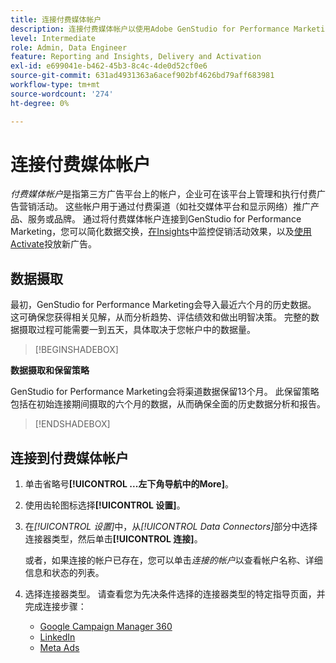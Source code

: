 ```yaml
---
title: 连接付费媒体帐户
description: 连接付费媒体帐户以使用Adobe GenStudio for Performance Marketing激活和监控您的广告和媒体。
level: Intermediate
role: Admin, Data Engineer
feature: Reporting and Insights, Delivery and Activation
exl-id: e699041e-b462-45b3-8c4c-4de0d52cf0e6
source-git-commit: 631ad4931363a6acef902bf4626bd79aff683981
workflow-type: tm+mt
source-wordcount: '274'
ht-degree: 0%

---
```


# 连接付费媒体帐户

_付费媒体帐户_&#x200B;是指第三方广告平台上的帐户，企业可在该平台上管理和执行付费广告营销活动。 这些帐户用于通过付费渠道（如社交媒体平台和显示网络）推广产品、服务或品牌。 通过将付费媒体帐户连接到GenStudio for Performance Marketing，您可以简化数据交换，[在Insights](/help/user-guide/insights/overview.md)中监控促销活动效果，以及[使用Activate](/help/user-guide/activation/overview.md)投放新广告。

## 数据摄取

最初，GenStudio for Performance Marketing会导入最近六个月的历史数据。 这可确保您获得相关见解，从而分析趋势、评估绩效和做出明智决策。 完整的数据摄取过程可能需要一到五天，具体取决于您帐户中的数据量。

>[!BEGINSHADEBOX]

**数据摄取和保留策略**

GenStudio for Performance Marketing会将渠道数据保留13个月。 此保留策略包括在初始连接期间摄取的六个月的数据，从而确保全面的历史数据分析和报告。

>[!ENDSHADEBOX]


## 连接到付费媒体帐户

1. 单击省略号&#x200B;**[!UICONTROL ...左下角导航中的More]**。

1. 使用齿轮图标选择&#x200B;**[!UICONTROL 设置]**。

1. 在&#x200B;_[!UICONTROL 设置]_&#x200B;中，从&#x200B;_[!UICONTROL Data Connectors]_&#x200B;部分中选择连接器类型，然后单击&#x200B;**[!UICONTROL 连接]**。

   或者，如果连接的帐户已存在，您可以单击&#x200B;_连接的帐户_&#x200B;以查看帐户名称、详细信息和状态的列表。

1. 选择连接器类型。 请查看您为先决条件选择的连接器类型的特定指导页面，并完成连接步骤：

   - [Google Campaign Manager 360](google-cm360.md)
   - [LinkedIn](linkedin-ads.md)
   - [Meta Ads](meta-ads.md)
